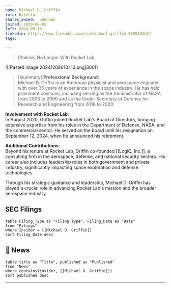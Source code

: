 ```yaml
---
name: Michael D. Griffin
role: Director
shares_owned:  unknown
joined: 2020-08-01
left: 2024-09-16
linkedin: https://www.linkedin.com/in/michael-griffin-8209101b2/
tags:

---
```


>[!failure] No Longer With Rocket Lab

![[Pasted image 20241208010413.png|300]]

>[!summary]
**Professional Background**:  
Michael D. Griffin is an American physicist and aerospace engineer with over 35 years of experience in the space industry. He has held prominent positions, including serving as the Administrator of NASA from 2005 to 2009 and as the Under Secretary of Defense for Research and Engineering from 2018 to 2020.
>
**Involvement with Rocket Lab**:  
In August 2020, Griffin joined Rocket Lab's Board of Directors, bringing extensive expertise from his roles in the Department of Defense, NASA, and the commercial sector. He served on the board until his resignation on September 12, 2024, when he announced his retirement.
>
**Additional Contributions**:  
Beyond his tenure at Rocket Lab, Griffin co-founded [[LogiQ, Inc.]], a consulting firm in the aerospace, defense, and national security sectors. His career also includes leadership roles in both government and private industry, significantly impacting space exploration and defense technologies.
>
Through his strategic guidance and leadership, Michael D. Griffin has played a crucial role in advancing Rocket Lab's mission and the broader aerospace industry.

## SEC Filings

```dataview
table Filing_Type as "Filing Type", Filing_Date as "Date"
from "Filings"
where Insider = [[Michael D. Griffin]]
sort Filing_Date desc
```

## 📰 News
```dataview
table title as "Title", published as "Published"
from "News"
where contains(insider, [[Michael D. Griffin]])
sort published desc
```

---

